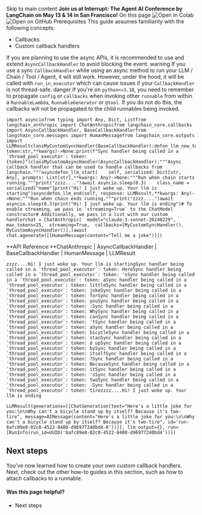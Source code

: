 Skip to main content
**Join us at Interrupt: The Agent AI Conference by LangChain on May 13 & 14 in San Francisco!**
On this page
![Open In Colab](https://colab.research.google.com/assets/colab-badge.svg)![Open on GitHub](https://img.shields.io/badge/Open%20on%20GitHub-grey?logo=github&logoColor=white)
Prerequisites
This guide assumes familiarity with the following concepts:
  * Callbacks
  * Custom callback handlers


If you are planning to use the async APIs, it is recommended to use and extend `AsyncCallbackHandler` to avoid blocking the event.
warning
If you use a sync `CallbackHandler` while using an async method to run your LLM / Chain / Tool / Agent, it will still work. However, under the hood, it will be called with `run_in_executor` which can cause issues if your `CallbackHandler` is not thread-safe.
danger
If you're on `python<=3.10`, you need to remember to propagate `config` or `callbacks` when invoking other `runnable` from within a `RunnableLambda`, `RunnableGenerator` or `@tool`. If you do not do this, the callbacks will not be propagated to the child runnables being invoked.
```
import asynciofrom typing import Any, Dict, Listfrom langchain_anthropic import ChatAnthropicfrom langchain_core.callbacks import AsyncCallbackHandler, BaseCallbackHandlerfrom langchain_core.messages import HumanMessagefrom langchain_core.outputs import LLMResultclassMyCustomSyncHandler(BaseCallbackHandler):defon_llm_new_token(self, token:str,**kwargs)->None:print(f"Sync handler being called in a `thread_pool_executor`: token: {token}")classMyCustomAsyncHandler(AsyncCallbackHandler):"""Async callback handler that can be used to handle callbacks from langchain."""asyncdefon_llm_start(    self, serialized: Dict[str, Any], prompts: List[str],**kwargs: Any)->None:"""Run when chain starts running."""print("zzzz....")await asyncio.sleep(0.3)    class_name = serialized["name"]print("Hi! I just woke up. Your llm is starting")asyncdefon_llm_end(self, response: LLMResult,**kwargs: Any)->None:"""Run when chain ends running."""print("zzzz....")await asyncio.sleep(0.3)print("Hi! I just woke up. Your llm is ending")# To enable streaming, we pass in `streaming=True` to the ChatModel constructor# Additionally, we pass in a list with our custom handlerchat = ChatAnthropic(  model="claude-3-sonnet-20240229",  max_tokens=25,  streaming=True,  callbacks=[MyCustomSyncHandler(), MyCustomAsyncHandler()],)await chat.agenerate([[HumanMessage(content="Tell me a joke")]])
```

**API Reference:**ChatAnthropic | AsyncCallbackHandler | BaseCallbackHandler | HumanMessage | LLMResult
```
zzzz....Hi! I just woke up. Your llm is startingSync handler being called in a `thread_pool_executor`: token: HereSync handler being called in a `thread_pool_executor`: token: 'sSync handler being called in a `thread_pool_executor`: token: aSync handler being called in a `thread_pool_executor`: token: littleSync handler being called in a `thread_pool_executor`: token: jokeSync handler being called in a `thread_pool_executor`: token: forSync handler being called in a `thread_pool_executor`: token: youSync handler being called in a `thread_pool_executor`: token: :Sync handler being called in a `thread_pool_executor`: token: WhySync handler being called in a `thread_pool_executor`: token: canSync handler being called in a `thread_pool_executor`: token: 'tSync handler being called in a `thread_pool_executor`: token: aSync handler being called in a `thread_pool_executor`: token: bicycleSync handler being called in a `thread_pool_executor`: token: stanSync handler being called in a `thread_pool_executor`: token: d upSync handler being called in a `thread_pool_executor`: token: bySync handler being called in a `thread_pool_executor`: token: itselfSync handler being called in a `thread_pool_executor`: token: ?Sync handler being called in a `thread_pool_executor`: token: BecauseSync handler being called in a `thread_pool_executor`: token: itSync handler being called in a `thread_pool_executor`: token: 'sSync handler being called in a `thread_pool_executor`: token: twoSync handler being called in a `thread_pool_executor`: token: -Sync handler being called in a `thread_pool_executor`: token: tirezzzz....Hi! I just woke up. Your llm is ending
```

```
LLMResult(generations=[[ChatGeneration(text="Here's a little joke for you:\n\nWhy can't a bicycle stand up by itself? Because it's two-tire", message=AIMessage(content="Here's a little joke for you:\n\nWhy can't a bicycle stand up by itself? Because it's two-tire", id='run-8afc89e8-02c0-4522-8480-d96977240bd4-0'))]], llm_output={}, run=[RunInfo(run_id=UUID('8afc89e8-02c0-4522-8480-d96977240bd4'))])
```

## Next steps​
You've now learned how to create your own custom callback handlers.
Next, check out the other how-to guides in this section, such as how to attach callbacks to a runnable.
#### Was this page helpful?
  * Next steps


